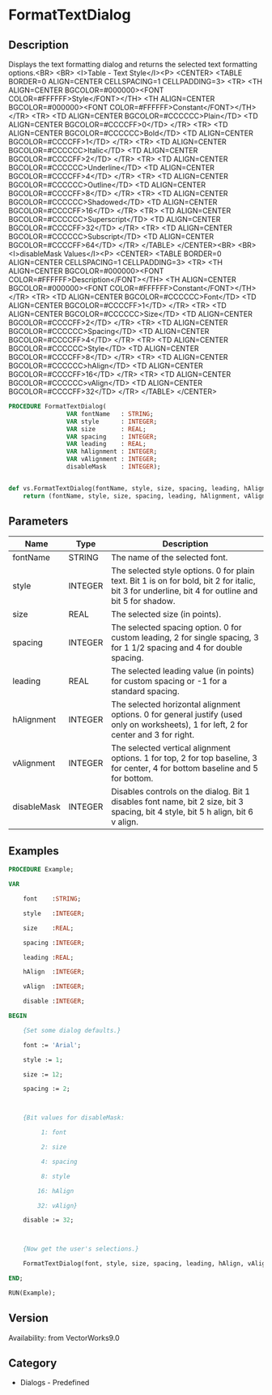 # FormatTextDialog

## Description
Displays the text formatting dialog and returns the selected text formatting options.&lt;BR&gt;
&lt;BR&gt;
&lt;I&gt;Table - Text Style&lt;/I&gt;&lt;P&gt;
&lt;CENTER&gt;
&lt;TABLE BORDER=0 ALIGN=CENTER CELLSPACING=1 CELLPADDING=3&gt;
  &lt;TR&gt; 
	&lt;TH ALIGN=CENTER BGCOLOR=#000000&gt;&lt;FONT COLOR=#FFFFFF&gt;Style&lt;/FONT&gt;&lt;/TH&gt;
	&lt;TH ALIGN=CENTER BGCOLOR=#000000&gt;&lt;FONT COLOR=#FFFFFF&gt;Constant&lt;/FONT&gt;&lt;/TH&gt;
  &lt;/TR&gt;
  &lt;TR&gt; 
	&lt;TD ALIGN=CENTER BGCOLOR=#CCCCCC&gt;Plain&lt;/TD&gt;
	&lt;TD ALIGN=CENTER BGCOLOR=#CCCCFF&gt;0&lt;/TD&gt;
  &lt;/TR&gt;
  &lt;TR&gt; 
	&lt;TD ALIGN=CENTER BGCOLOR=#CCCCCC&gt;Bold&lt;/TD&gt;
	&lt;TD ALIGN=CENTER BGCOLOR=#CCCCFF&gt;1&lt;/TD&gt;
  &lt;/TR&gt;
  &lt;TR&gt; 
	&lt;TD ALIGN=CENTER BGCOLOR=#CCCCCC&gt;Italic&lt;/TD&gt;
	&lt;TD ALIGN=CENTER BGCOLOR=#CCCCFF&gt;2&lt;/TD&gt;
  &lt;/TR&gt;
  &lt;TR&gt; 
	&lt;TD ALIGN=CENTER BGCOLOR=#CCCCCC&gt;Underline&lt;/TD&gt;
	&lt;TD ALIGN=CENTER BGCOLOR=#CCCCFF&gt;4&lt;/TD&gt;
  &lt;/TR&gt;
  &lt;TR&gt; 
	&lt;TD ALIGN=CENTER BGCOLOR=#CCCCCC&gt;Outline&lt;/TD&gt;
	&lt;TD ALIGN=CENTER BGCOLOR=#CCCCFF&gt;8&lt;/TD&gt;
  &lt;/TR&gt;
  &lt;TR&gt; 
	&lt;TD ALIGN=CENTER BGCOLOR=#CCCCCC&gt;Shadowed&lt;/TD&gt;
	&lt;TD ALIGN=CENTER BGCOLOR=#CCCCFF&gt;16&lt;/TD&gt;
  &lt;/TR&gt;
  &lt;TR&gt; 
	&lt;TD ALIGN=CENTER BGCOLOR=#CCCCCC&gt;Superscript&lt;/TD&gt;
	&lt;TD ALIGN=CENTER BGCOLOR=#CCCCFF&gt;32&lt;/TD&gt;
  &lt;/TR&gt;
  &lt;TR&gt; 
	&lt;TD ALIGN=CENTER BGCOLOR=#CCCCCC&gt;Subscript&lt;/TD&gt;
	&lt;TD ALIGN=CENTER BGCOLOR=#CCCCFF&gt;64&lt;/TD&gt;
  &lt;/TR&gt;
&lt;/TABLE&gt;
&lt;/CENTER&gt;&lt;BR&gt;
&lt;BR&gt;
&lt;I&gt;disableMask Values&lt;/I&gt;&lt;P&gt;
&lt;CENTER&gt;
&lt;TABLE BORDER=0 ALIGN=CENTER CELLSPACING=1 CELLPADDING=3&gt;
  &lt;TR&gt; 
	&lt;TH ALIGN=CENTER BGCOLOR=#000000&gt;&lt;FONT COLOR=#FFFFFF&gt;Description&lt;/FONT&gt;&lt;/TH&gt;
	&lt;TH ALIGN=CENTER BGCOLOR=#000000&gt;&lt;FONT COLOR=#FFFFFF&gt;Constant&lt;/FONT&gt;&lt;/TH&gt;
  &lt;/TR&gt;
  &lt;TR&gt; 
	&lt;TD ALIGN=CENTER BGCOLOR=#CCCCCC&gt;Font&lt;/TD&gt;
	&lt;TD ALIGN=CENTER BGCOLOR=#CCCCFF&gt;1&lt;/TD&gt;
  &lt;/TR&gt;
  &lt;TR&gt; 
	&lt;TD ALIGN=CENTER BGCOLOR=#CCCCCC&gt;Size&lt;/TD&gt;
	&lt;TD ALIGN=CENTER BGCOLOR=#CCCCFF&gt;2&lt;/TD&gt;
  &lt;/TR&gt;
  &lt;TR&gt; 
	&lt;TD ALIGN=CENTER BGCOLOR=#CCCCCC&gt;Spacing&lt;/TD&gt;
	&lt;TD ALIGN=CENTER BGCOLOR=#CCCCFF&gt;4&lt;/TD&gt;
  &lt;/TR&gt;
  &lt;TR&gt; 
	&lt;TD ALIGN=CENTER BGCOLOR=#CCCCCC&gt;Style&lt;/TD&gt;
	&lt;TD ALIGN=CENTER BGCOLOR=#CCCCFF&gt;8&lt;/TD&gt;
  &lt;/TR&gt;
  &lt;TR&gt; 
	&lt;TD ALIGN=CENTER BGCOLOR=#CCCCCC&gt;hAlign&lt;/TD&gt;
	&lt;TD ALIGN=CENTER BGCOLOR=#CCCCFF&gt;16&lt;/TD&gt;
  &lt;/TR&gt;
  &lt;TR&gt; 
	&lt;TD ALIGN=CENTER BGCOLOR=#CCCCCC&gt;vAlign&lt;/TD&gt;
	&lt;TD ALIGN=CENTER BGCOLOR=#CCCCFF&gt;32&lt;/TD&gt;
  &lt;/TR&gt;
&lt;/TABLE&gt;
&lt;/CENTER&gt;

```pascal
PROCEDURE FormatTextDialog(
				VAR fontName   : STRING;
				VAR style      : INTEGER;
				VAR size       : REAL;
				VAR spacing    : INTEGER;
				VAR leading    : REAL;
				VAR hAlignment : INTEGER;
				VAR vAlignment : INTEGER;
				disableMask    : INTEGER);
```

```python

def vs.FormatTextDialog(fontName, style, size, spacing, leading, hAlignment, vAlignment, disableMask):
    return (fontName, style, size, spacing, leading, hAlignment, vAlignment)
```

## Parameters
|Name|Type|Description|
|---|---|---|
|fontName|STRING|The name of the selected font.|
|style|INTEGER|The selected style options.  0 for plain text.  Bit 1 is on for bold, bit 2 for italic, bit 3 for underline, bit 4 for outline and bit 5 for shadow.|
|size|REAL|The selected size (in points).|
|spacing|INTEGER|The selected spacing option.  0 for custom leading, 2 for single spacing, 3 for 1 1/2 spacing and 4 for double spacing.|
|leading|REAL|The selected leading value (in points) for custom spacing or -1 for a standard spacing.|
|hAlignment|INTEGER|The selected horizontal alignment options.  0 for general justify (used only on worksheets), 1 for left, 2 for center and 3 for right.|
|vAlignment|INTEGER|The selected vertical alignment options.  1 for top, 2 for top baseline, 3 for center, 4 for bottom baseline and 5 for bottom.|
|disableMask|INTEGER|Disables controls on the dialog.  Bit 1 disables font name, bit 2 size, bit 3 spacing, bit 4 style, bit 5 h align, bit 6 v align.|

## Examples
```pascal
PROCEDURE Example;

VAR 

	font    :STRING; 

	style   :INTEGER;

	size    :REAL;

	spacing :INTEGER; 

	leading :REAL;

	hAlign  :INTEGER;

	vAlign  :INTEGER;

	disable :INTEGER;

BEGIN

	{Set some dialog defaults.}

	font := 'Arial';

	style := 1;

	size := 12;

	spacing := 2;



	{Bit values for disableMask: 

         1: font

         2: size

         4: spacing

         8: style

        16: hAlign

        32: vAlign}

	disable := 32;



	{Now get the user's selections.}

	FormatTextDialog(font, style, size, spacing, leading, hAlign, vAlign, disable);

END;

RUN(Example);


```

## Version
Availability: from VectorWorks9.0
## Category
* Dialogs - Predefined

